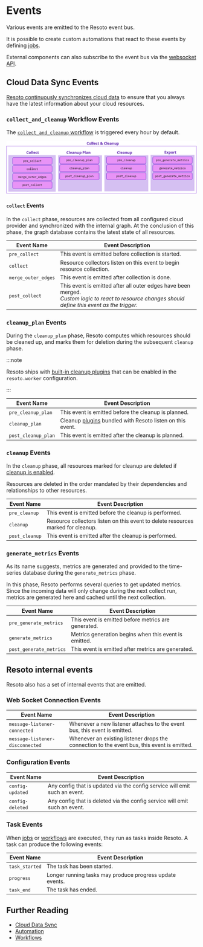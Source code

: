 # Events

Various events are emitted to the Resoto event bus.

It is possible to create custom automations that react to these events by defining [jobs](../../concepts/automation/index.md#jobs).

External components can also subscribe to the event bus via the [websocket API](../api/web-socket-register-as-event-listener-and-receive-all-events.api.mdx).

## Cloud Data Sync Events

[Resoto continuously synchronizes cloud data](../../concepts/cloud-data-sync/index.md) to ensure that you always have the latest information about your cloud resources.

### `collect_and_cleanup` Workflow Events

The [`collect_and_cleanup` workflow](../workflows/index.md#collect_and_cleanup-workflow) is triggered every hour by default.

![`collect_and_cleanup` phases](./img/collect_and_cleanup.png)

#### `collect` Events

In the `collect` phase, resources are collected from all configured cloud provider and synchronized with the internal graph. At the conclusion of this phase, the graph database contains the latest state of all resources.

| Event Name          | Event Description                                                                                                                                       |
| ------------------- | ------------------------------------------------------------------------------------------------------------------------------------------------------- |
| `pre_collect`       | This event is emitted before collection is started.                                                                                                     |
| `collect`           | Resource collectors listen on this event to begin resource collection.                                                                                  |
| `merge_outer_edges` | This event is emitted after collection is done.                                                                                                         |
| `post_collect`      | This event is emitted after all outer edges have been merged.<br />_Custom logic to react to resource changes should define this event as the trigger._ |

### `cleanup_plan` Events

During the `cleanup_plan` phase, Resoto computes which resources should be cleaned up, and marks them for deletion during the subsequent `cleanup` phase.

:::note

Resoto ships with [built-in cleanup plugins](../components/plugins/index.md) that can be enabled in the `resoto.worker` configuration.

:::

| Event Name          | Event Description                                                                           |
| ------------------- | ------------------------------------------------------------------------------------------- |
| `pre_cleanup_plan`  | This event is emitted before the cleanup is planned.                                        |
| `cleanup_plan`      | Cleanup [plugins](../components/plugins/index.md) bundled with Resoto listen on this event. |
| `post_cleanup_plan` | This event is emitted after the cleanup is planned.                                         |

### `cleanup` Events

In the `cleanup` phase, all resources marked for cleanup are deleted if [cleanup is enabled](../../concepts/resource-management/cleanup.md#enabling-cleanup).

Resources are deleted in the order mandated by their dependencies and relationships to other resources.

| Event Name     | Event Description                                                                |
| -------------- | -------------------------------------------------------------------------------- |
| `pre_cleanup`  | This event is emitted before the cleanup is performed.                           |
| `cleanup`      | Resource collectors listen on this event to delete resources marked for cleanup. |
| `post_cleanup` | This event is emitted after the cleanup is performed.                            |

### `generate_metrics` Events

As its name suggests, metrics are generated and provided to the time-series database during the `generate_metrics` phase.

In this phase, Resoto performs several queries to get updated metrics. Since the incoming data will only change during the next collect run, metrics are generated here and cached until the next collection.

| Event Name              | Event Description                                     |
| ----------------------- | ----------------------------------------------------- |
| `pre_generate_metrics`  | This event is emitted before metrics are generated.   |
| `generate_metrics`      | Metrics generation begins when this event is emitted. |
| `post_generate_metrics` | This event is emitted after metrics are generated.    |

## Resoto internal events

Resoto also has a set of internal events that are emitted.

### Web Socket Connection Events

| Event Name                      | Event Description                                                                           |
| ------------------------------- | ------------------------------------------------------------------------------------------- |
| `message-listener-connected`    | Whenever a new listener attaches to the event bus, this event is emitted.                   |
| `message-listener-disconnected` | Whenever an existing listener drops the connection to the event bus, this event is emitted. |

### Configuration Events

| Event Name       | Event Description                                                          |
| ---------------- | -------------------------------------------------------------------------- |
| `config-updated` | Any config that is updated via the config service will emit such an event. |
| `config-deleted` | Any config that is deleted via the config service will emit such an event. |

### Task Events

When [jobs](../cli/action-commands/jobs/index.md) or [workflows](../cli/action-commands/workflows/index.md) are executed, they run as tasks inside Resoto. A task can produce the following events:

| Event Name     | Event Description                                        |
| -------------- | -------------------------------------------------------- |
| `task_started` | The task has been started.                               |
| `progress`     | Longer running tasks may produce progress update events. |
| `task_end`     | The task has ended.                                      |

## Further Reading

- [Cloud Data Sync](../../concepts/cloud-data-sync/index.md)
- [Automation](../../concepts/automation/index.md)
- [Workflows](../workflows/index.md)
